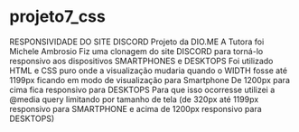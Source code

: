 # projeto7_css
RESPONSIVIDADE DO SITE DISCORD Projeto da DIO.ME A Tutora foi Michele Ambrosio Fiz uma clonagem do site DISCORD para torná-lo responsivo aos dispositivos SMARTPHONES e DESKTOPS Foi utilizado HTML e CSS puro onde a visualização mudaria quando o WIDTH fosse até 1199px ficando em modo de visualização para Smartphone De 1200px para cima fica responsivo para DESKTOPS Para que isso ocorresse utilizei a @media query limitando por tamanho de tela (de 320px até 1199px responsivo para SMARTPHONE e acima de 1200px responsivo para DESKTOPS)
